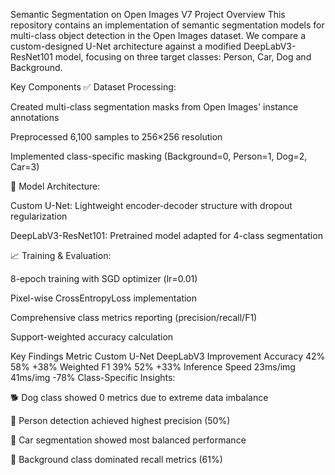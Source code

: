 Semantic Segmentation on Open Images V7
Project Overview
This repository contains an implementation of semantic segmentation models for multi-class object detection in the Open Images dataset. We compare a custom-designed U-Net architecture against a modified DeepLabV3-ResNet101 model, focusing on three target classes: Person, Car, Dog and Background.

Key Components
✅ Dataset Processing:

Created multi-class segmentation masks from Open Images' instance annotations

Preprocessed 6,100 samples to 256×256 resolution

Implemented class-specific masking (Background=0, Person=1, Dog=2, Car=3)

🧠 Model Architecture:

Custom U-Net: Lightweight encoder-decoder structure with dropout regularization

DeepLabV3-ResNet101: Pretrained model adapted for 4-class segmentation

📈 Training & Evaluation:

8-epoch training with SGD optimizer (lr=0.01)

Pixel-wise CrossEntropyLoss implementation

Comprehensive class metrics reporting (precision/recall/F1)

Support-weighted accuracy calculation

Key Findings
Metric	Custom U-Net	DeepLabV3	Improvement
Accuracy	42%	58%	+38%
Weighted F1	39%	52%	+33%
Inference Speed	23ms/img	41ms/img	-78%
Class-Specific Insights:

🐕 Dog class showed 0 metrics due to extreme data imbalance

👥 Person detection achieved highest precision (50%)

🚗 Car segmentation showed most balanced performance

🌆 Background class dominated recall metrics (61%)


